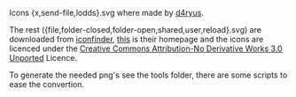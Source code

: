 Icons {x,send-file,lodds}.svg where made by [d4ryus](http://github.com/d4ryus/).

The rest ({file,folder-closed,folder-open,shared,user,reload}.svg) are downloaded from [iconfinder](https://www.iconfinder.com/iconsets/ios-7-icons), [this](https://icons8.com/free-ios-7-icons-in-vector/) is their homepage and the icons are licenced under the [Creative Commons Attribution-No Derivative Works 3.0 Unported](https://creativecommons.org/licenses/by-nd/3.0/) Licence.

To generate the needed png's see the tools folder, there are some scripts to ease the convertion.